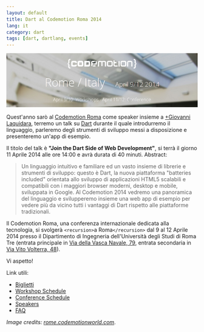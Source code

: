 ```yaml
---
layout: default
title: Dart al Codemotion Roma 2014
lang: it
category: dart
tags: [dart, dartlang, events]
---
```


![Screenshot](/assets/img/posts/codemotion_2014_logo.png)

Quest'anno sarò al [Codemotion Roma](http://rome.codemotionworld.com/2014/) come speaker insieme a [+Giovanni Laquidara](https://plus.google.com/+GiovanniLaquidara), terremo un talk su [Dart](https://dartlang.org) durante il quale introdurremo il linguaggio, parleremo degli strumenti di sviluppo messi a disposizione e presenteremo un'app di esempio.

<!--more-->

Il titolo del talk è **"Join the Dart Side of Web Development"**, si terrà il giorno 11 Aprile 2014 alle ore 14:00 e avrà durata di 40 minuti. Abstract:

> Un linguaggio intuitivo e familiare ed un vasto insieme di librerie e strumenti di sviluppo: questo è Dart, la nuova piattaforma "batteries included" orientata allo sviluppo di applicazioni HTML5 scalabili e compatibili con i maggiori browser moderni, desktop e mobile, sviluppata in Google. Al Codemotion 2014 vedremo una panoramica del linguaggio e svilupperemo insieme una web app di esempio per vedere più da vicino tutti i vantaggi di Dart rispetto alle piattaforme tradizionali.


Il Codemotion Roma, una conferenza internazionale dedicata alla tecnologia,  si svolgerà `<recursion>`a Roma`</recursion>` dal 9 al 12 Aprile 2014 presso il Dipartimento di Ingegneria dell'Università degli Studi di Roma Tre (entrata principale in [Via della Vasca Navale, 79](https://www.google.com/maps/place/Via+della+Vasca+Navale,+79/@41.8554701,12.4684549,17z/data=!3m1!4b1!4m2!3m1!1s0x13258a93dee902b1:0x14fd2f964414ebde), entrata secondaria in [Via Vito Volterra, 48](https://www.google.com/maps/place/Via+Vito+Volterra,+48/@41.854584,12.4707972,17z/data=!3m1!4b1!4m2!3m1!1s0x13258a923e9bab51:0xbbb3f4049e3ee1af)).

Vi aspetto!

Link utili:

- [Biglietti](http://rome.codemotionworld.com/2014/tickets/)
- [Workshop Schedule](http://rome.codemotionworld.com/2014/workshop/)
- [Conference Schedule](http://rome.codemotionworld.com/2014/conference/)
- [Speakers](http://rome.codemotionworld.com/2014/speakers/)
- [FAQ](http://rome.codemotionworld.com/2014/faq/)


_Image credits: [rome.codemotionworld.com](http://rome.codemotionworld.com/2014/)_.
